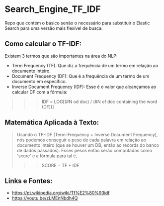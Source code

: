 # Search_Engine_TF_IDF
Repo que contém o básico senão o necessário para substituir o Elastic Search para uma versão mais flexível de busca.

## Como calcular o TF-IDF:
Existem 3 termos que são importantes na área do NLP:
- Term Frequency (TF): Que diz a frequência de um termo em relação ao documento inteiro.
- Document Frequency (DF): Que é a frequência de um termo de um documento em específico.
- Inverse Document Frequency (IDF): Esse é o valor que alcançamos ao calcular DF com a fórmula:
>>> IDF = LOG[(#N od doc) / (#N of doc containing the word (DF))]

## Matemática Aplicada à Texto:
> Usando o TF-IDF (Term-Frequency + Inverse Document Frequency), nós podemos conseguir o peso de cada palavra em relação ao documento inteiro (que se houver um DB, então ao records do banco de dados passados). Esses pesos então serão computados como 'score' e a fórmula para tal é,
>>> SCORE = TF * IDF

## Links e Fontes:
- https://pt.wikipedia.org/wiki/Tf%E2%80%93idf
- https://youtu.be/zLMEnNbdh4Q
